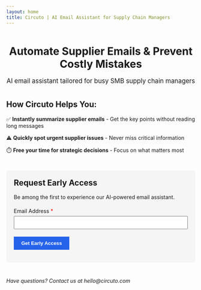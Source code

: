 ```yaml
---
layout: home
title: Circuto | AI Email Assistant for Supply Chain Managers
---
```


<div style="text-align: center; margin: 50px 0 40px;">
  <h1>Automate Supplier Emails & Prevent Costly Mistakes</h1>
  <p style="font-size: 1.2em; margin-top: 15px;">AI email assistant tailored for busy SMB supply chain managers</p>
</div>

<div class="benefits">
  <h2>How Circuto Helps You:</h2>
  <ul style="list-style-type: none; padding: 0;">
    <li style="margin: 15px 0;">✅ <strong>Instantly summarize supplier emails</strong> - Get the key points without reading long messages</li>
    <li style="margin: 15px 0;">⚠️ <strong>Quickly spot urgent supplier issues</strong> - Never miss critical information</li>
    <li style="margin: 15px 0;">⏱️ <strong>Free your time for strategic decisions</strong> - Focus on what matters most</li>
  </ul>
</div>

<div style="margin: 40px 0; padding: 20px; background: #f5f5f5; border-radius: 5px;">
  <!-- Simplified Mailchimp Signup Form -->
  <div id="mc_embed_signup">
    <form action="https://danieljacobsen.us10.list-manage.com/subscribe/post?u=8f9e7234975c25fb2a5f951bd&amp;id=e1da942ad7&amp;f_id=00a847e4f0" method="post" id="mc-embedded-subscribe-form" name="mc-embedded-subscribe-form" class="validate" target="_blank">
      <h2 style="margin-top: 0;">Request Early Access</h2>
      <p>Be among the first to experience our AI-powered email assistant.</p>
      <div style="margin: 20px 0;">
        <label for="mce-EMAIL">Email Address <span style="color: red;">*</span></label><br>
        <input type="email" name="EMAIL" class="required email" id="mce-EMAIL" required="" value="" style="width: 100%; padding: 8px; margin-top: 5px;">
      </div>
      <div style="position: absolute; left: -5000px;" aria-hidden="true">
        <!-- real people should not fill this in and expect good things - do not remove this or risk form bot signups -->
        <input type="text" name="b_8f9e7234975c25fb2a5f951bd_e1da942ad7" tabindex="-1" value="">
      </div>
      <div>
        <input type="submit" name="subscribe" id="mc-embedded-subscribe" value="Get Early Access" style="background: #2563eb; color: white; border: none; padding: 10px 20px; cursor: pointer; font-weight: bold;">
      </div>
    </form>
  </div>
</div>

<p style="margin-top: 30px; font-style: italic;">Have questions? Contact us at hello@circuto.com</p>
